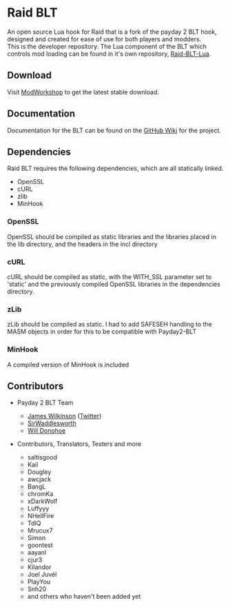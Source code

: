 # Raid BLT
An open source Lua hook for Raid that is a fork of the payday 2 BLT hook, designed and created for ease of use for both players and modders.  
This is the developer repository.
The Lua component of the BLT which controls mod loading can be found in it's own repository, [Raid-BLT-Lua](https://github.com/ModWorkshop/Raid-BLT-Lua).

## Download
Visit [ModWorkshop](https://modworkshop.net/mydownloads.php?action=view_down&did=21065) to get the latest stable download. 

## Documentation
Documentation for the BLT can be found on the [GitHub Wiki](https://github.com/JamesWilko/Raid-BLT/wiki) for the project.

## Dependencies
Raid BLT requires the following dependencies, which are all statically linked.
* OpenSSL
* cURL
* zlib
* MinHook

### OpenSSL
OpenSSL should be compiled as static libraries and the libraries placed in the lib directory, and the headers in the incl directory

### cURL
cURL should be compiled as static, with the WITH_SSL parameter set to 'static' and the previously compiled OpenSSL libraries in the dependencies directory.

### zLib
zLib should be compiled as static.
I had to add SAFESEH handling to the MASM objects in order for this to be compatible with Payday2-BLT

### MinHook
A compiled version of MinHook is included

## Contributors
- Payday 2 BLT Team
	* [James Wilkinson](http://jameswilko.com/) ([Twitter](http://twitter.com/_JamesWilko))
	* [SirWaddlesworth](http://genj.io/)
	* [Will Donohoe](https://will.io/)

- Contributors, Translators, Testers and more
	* saltisgood
	* Kail
	* Dougley
	* awcjack
	* BangL
	* chromKa
	* xDarkWolf
	* Luffyyy
	* NHellFire
	* TdlQ
	* Mrucux7
	* Simon
	* goontest
	* aayanl
	* cjur3
	* Kilandor
	* Joel Juvél
	* PlayYou
	* Snh20
	* and others who haven't been added yet
